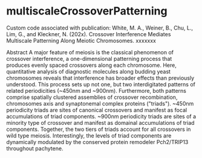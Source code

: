 # multiscaleCrossoverPatterning

Custom code associated with publication:
White, M. A., Weiner, B., Chu, L., Lim, G., and Kleckner, N. (202x).  Crossover Interference Mediates Multiscale Patterning Along Meiotic Chromosomes. xxxxxxx

Abstract
A major feature of meiosis is the classical phenomenon of crossover interference, a one-dimensional patterning process that produces evenly spaced crossovers along each chromosome.  Here, quantitative analysis of diagnostic molecules along budding yeast chromosomes reveals that interference has broader effects than previously understood.  This process sets up not one, but two interdigitated patterns of related periodicities (~450nm and ~900nm).  Furthermore, both patterns comprise spatially clustered assemblies of crossover recombination, chromosomes axis and synaptonemal complex proteins ("triads").  ~450nm periodicity triads are sites of canonical crossovers and manifest as focal accumulations of triad components.  ~900nm periodicity triads are sites of a minority type of crossover and manifest as domainal accumulations of triad components.  Together, the two tiers of triads account for all crossovers in wild type meiosis.  Interestingly, the levels of triad components are dynamically modulated by the conserved protein remodeler Pch2/TRIP13 throughout pachytene.

